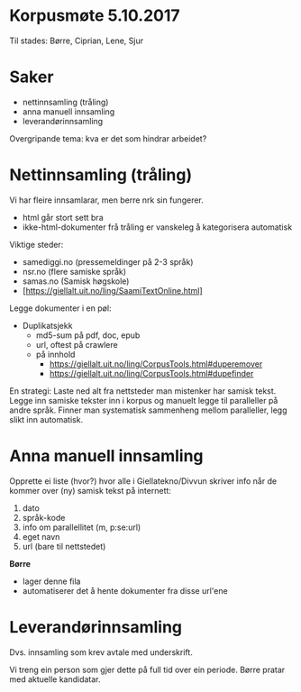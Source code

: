 # Korpusmøte 5.10.2017

Til stades: Børre, Ciprian, Lene, Sjur

# Saker
* nettinnsamling (tråling)
* anna manuell innsamling
* leverandørinnsamling

Overgripande tema: kva er det som hindrar arbeidet?

# Nettinnsamling (tråling)

Vi har fleire innsamlarar, men berre nrk sin fungerer.
* html går stort sett bra
* ikke-html-dokumenter frå tråling er vanskeleg å kategorisera automatisk

Viktige steder:
* samediggi.no (pressemeldinger på 2-3 språk)
* nsr.no (flere samiske språk)
* samas.no (Samisk høgskole)
* [https://giellalt.uit.no/ling/SaamiTextOnline.html]

Legge dokumenter i en pøl:
* Duplikatsjekk
    - md5-sum på pdf, doc, epub
    - url, oftest på crawlere
    - på innhold
        - https://giellalt.uit.no/ling/CorpusTools.html#duperemover
        - https://giellalt.uit.no/ling/CorpusTools.html#dupefinder

En strategi:
Laste ned alt fra nettsteder man mistenker har samisk tekst. Legge
inn samiske tekster inn i korpus og manuelt legge til paralleller
på andre språk. Finner man systematisk sammenheng mellom
paralleller, legg slikt inn automatisk.

# Anna manuell innsamling

Opprette ei liste (hvor?) hvor alle i Giellatekno/Divvun skriver
info når de kommer over (ny) samisk tekst på internett:

1. dato
1. språk-kode
1. info om parallellitet (m, p:se:url)
1. eget navn
1. url (bare til nettstedet)

**Børre**
* lager denne fila
* automatiserer det å hente dokumenter fra disse url'ene

# Leverandørinnsamling

Dvs. innsamling som krev avtale med underskrift.

Vi treng ein person som gjer dette på full tid over ein periode.
Børre pratar med aktuelle kandidatar.
